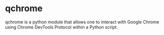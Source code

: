 # qchrome
qchrome is a python module that allows one to interact with Google Chrome using Chrome DevTools Protocol within a Python script.
